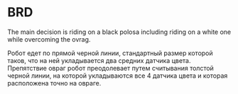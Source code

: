 # BRD

The main decision is riding on a black polosa including riding on a white one while overcoming the ovrag.


Робот едет по прямой черной линии, стандартный размер которой таков, что на ней укладывается два средних датчика цвета.
Препятствие овраг робот преодолевает путем считывания толстой черной линии, на которой укладываются все 4 датчика цвета
и которая расположена точно на овраге.

